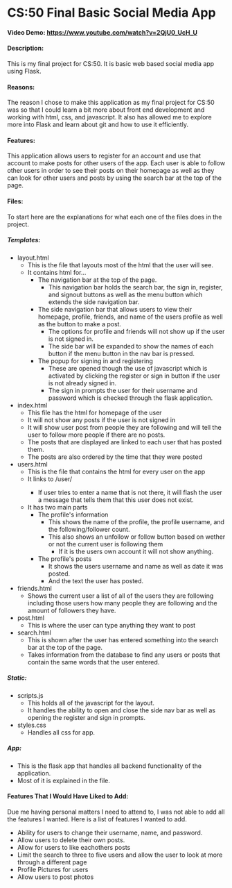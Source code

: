 # CS:50 Final Basic Social Media App
#### Video Demo:  https://www.youtube.com/watch?v=2QjU0_UcH_U
#### Description:
  This is my final project for CS:50. It is basic web based social media app using Flask. 
#### Reasons:
  The reason I chose to make this application as my final project for CS:50 was so that I could learn a bit more about front end development and working with html, css, and javascript. It also has allowed me to explore more into Flask and learn about git and how to use it efficiently.
#### Features:
  This application allows users to register for an account and use that account to make posts for other users of the app. Each user is able to follow other users in order to see their posts on their homepage as well as they can look for other users and posts by using the search bar at the top of the page.
#### Files:
  To start here are the explanations for what each one of the files does in the project.
##### Templates:
- layout.html
  - This is the file that layouts most of the html that the user will see.
  - It contains html for...
    - The navigation bar at the top of the page.
      - This navigation bar holds the search bar, the sign in, register, and signout buttons as well as the menu button which extends the side navigation bar.
    - The side navigation bar that allows users to view their homepage, profile, friends, and name of the users profile as well as the button to make a post.
      - The options for profile and friends will not show up if the user is not signed in.
      - The side bar will be expanded to show the names of each button if the menu button in the nav bar is pressed.
    - The popup for signing in and registering
      - These are opened though the use of javascript which is activated by clicking the register or sign in button if the user is not already signed in.
      - The sign in prompts the user for their username and password which is checked through the flask application.
- index.html
  - This file has the html for homepage of the user
  - It will not show any posts if the user is not signed in
  - It will show user post from people they are following and will tell the user to follow more people if there are no posts.
  - The posts that are displayed are linked to each user that has posted them.
  - The posts are also ordered by the time that they were posted
- users.html
  - This is the file that contains the html for every user on the app
  - It links to /user/<username>
    - If user tries to enter a name that is not there, it will flash the user a message that tells them that this user does not exist.
  - It has two main parts
    - The profile's information
      - This shows the name of the profile, the profile username, and the following/follower count.
      - This also shows an unfollow or follow button based on wether or not the current user is following them
        - If it is the users own account it will not show anything.
    - The profile's posts
      - It shows the users username and name as well as date it was posted.
      - And the text the user has posted.
- friends.html
  - Shows the current user a list of all of the users they are following including those users how many people they are following and the amount of followers they have.
- post.html
  - This is where the user can type anything they want to post
- search.html
  - This is shown after the user has entered something into the search bar at the top of the page.
  - Takes information from the database to find any users or posts that contain the same words that the user entered.

##### Static:
- scripts.js
  - This holds all of the javascript for the layout.
  - It handles the ability to open and close the side nav bar as well as opening the register and sign in prompts.
- styles.css
  - Handles all css for app.
##### App:
- This is the flask app that handles all backend functionality of the application.
- Most of it is explained in the file.
#### Features That I Would Have Liked to Add:
Due me having personal matters I need to attend to, I was not able to add all the features I wanted. Here is a list of features I wanted to add.
- Ability for users to change their username, name, and password.
- Allow users to delete their own posts.
- Allow for users to like eachothers posts
- Limit the search to three to five users and allow the user to look at more through a different page
- Profile Pictures for users
- Allow users to post photos
